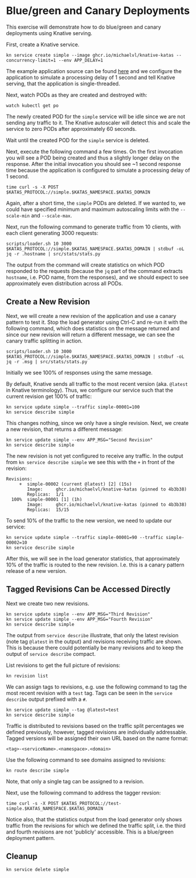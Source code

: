 [//]: # (Copyright, Michael Vittrup Larsen)
[//]: # (Origin: https://github.com/MichaelVL/knative-katas)
[//]: # (Tags: #knative-serving #serving #blue-green #canary)

# Blue/green and Canary Deployments

This exercise will demonstrate how to do blue/green and canary deployments using
Knative serving.

First, create a Knative service.

```console
kn service create simple --image ghcr.io/michaelvl/knative-katas --concurrency-limit=1 --env APP_DELAY=1
```

The example application source can be found [here](src/simple/app.py) and we
configure the application to simulate a processing delay of 1 second and tell
Knative serving, that the application is single-threaded.

Next, watch PODs as they are created and destroyed with:

```console
watch kubectl get po
```

The newly created POD for the `simple` service will be idle since we are not
sending any traffic to it. The Knative autoscaler will detect this and scale the
service to zero PODs after approximately 60 seconds.

Wait until the created POD for the `simple` service is deleted.

Next, execute the following command a few times. On the first invocation you
will see a POD being created and thus a slightly longer delay on the
response. After the initial invocation you should see ~1 second response time
because the application is configured to simulate a processing delay of 1
second.

```console
time curl -s -X POST $KATAS_PROTOCOL://simple.$KATAS_NAMESPACE.$KATAS_DOMAIN
```

Again, after a short time, the `simple` PODs are deleted. If we wanted to, we
could have specified minimum and maximum autoscaling limits with the
`--scale-min` and `--scale-max`.

Next, run the following command to generate traffic from 10 clients, with each
client generating 3000 requests:

```console
scripts/loader.sh 10 3000 $KATAS_PROTOCOL://simple.$KATAS_NAMESPACE.$KATAS_DOMAIN | stdbuf -oL  jq -r .hostname | src/stats/stats.py
```

The output from the command will create statistics on which POD responded to the
requests (because the `jq` part of the command extracts `hostname`, i.e. POD
name, from the responses), and we should expect to see approximately even
distribution across all PODs.

## Create a New Revision

Next, we will create a new revision of the application and use a canary pattern
to test it.  Stop the load generator using Ctrl-C and re-run it with the
following command, which does statistics on the message returned and since our
new revision will return a different message, we can see the canary traffic
splitting in action.

```console
scripts/loader.sh 10 3000 $KATAS_PROTOCOL://simple.$KATAS_NAMESPACE.$KATAS_DOMAIN | stdbuf -oL  jq -r .msg | src/stats/stats.py
```

Initially we see 100% of responses using the same message.

By default, Knative sends all traffic to the most recent version (aka. `@latest`
in Knative terminology). Thus, we configure our service such that the current
revision get 100% of traffic:

```console
kn service update simple --traffic simple-00001=100
kn service describe simple
```

This changes nothing, since we only have a single revision. Next, we create a
new revision, that returns a different message:

```console
kn service update simple --env APP_MSG="Second Revision"
kn service describe simple
```

The new revision is not yet configured to receive any traffic. In the output
from `kn service describe simple` we see this with the `+` in front of the
revision:

```
Revisions:  
     +  simple-00002 (current @latest) [2] (15s)
        Image:     ghcr.io/michaelvl/knative-katas (pinned to 4b3b38)
        Replicas:  1/1
  100%  simple-00001 [1] (1h)
        Image:     ghcr.io/michaelvl/knative-katas (pinned to 4b3b38)
        Replicas:  15/15
```

To send 10% of the traffic to the new version, we need to update our service:

```console
kn service update simple --traffic simple-00001=90 --traffic simple-00002=10
kn service describe simple
```

After this, we will see in the load generator statistics, that approximately 10%
of the traffic is routed to the new revision. I.e. this is a canary pattern
release of a new version.

## Tagged Revisions Can be Accessed Directly

Next we create two new revisions.

```console
kn service update simple --env APP_MSG="Third Revision"
kn service update simple --env APP_MSG="Fourth Revision"
kn service describe simple
```

The output from `service describe` illustrate, that only the latest revision
(note tag `@latest` in the output) and revisions receiving traffic are
shown. This is because there could potentially be many revisions and to keep the
output of `service describe` compact.

List revisions to get the full picture of revisions:

```console
kn revision list
```

We can assign tags to revisions, e.g. use the following command to tag the most
recent revision with a `test` tag. Tags can be seen in the `service describe`
output prefixed with a `#`.

```console
kn service update simple --tag @latest=test
kn service describe simple
```

Traffic is distributed to revisions based on the traffic split percentages we
defined previously, however, tagged revisions are individually
addressable. Tagged versions will be assigned their own URL based on the name
format:

```
<tag>-<serviceName>.<namespace>.<domain>
```

Use the following command to see domains assigned to revisions:

```console
kn route describe simple
```

Note, that only a single tag can be assigned to a revision.

Next, use the following command to address the tagger revsion:

```console
time curl -s -X POST $KATAS_PROTOCOL://test-simple.$KATAS_NAMESPACE.$KATAS_DOMAIN
```

Notice also, that the statistics output from the load generator only shows
traffic from the revisions for which we defined the traffic split, i.e. the
third and fourth revisions are not 'publicly' accessible. This is a blue/green
deployment pattern.

## Cleanup

```console
kn service delete simple
```
